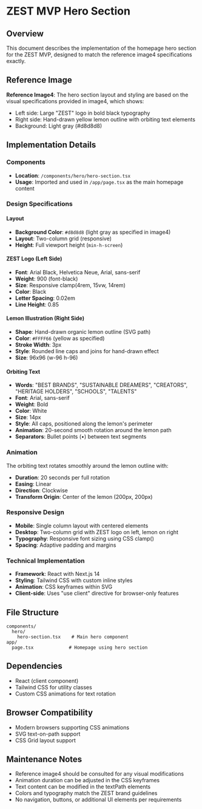 # ZEST MVP Hero Section

## Overview
This document describes the implementation of the homepage hero section for the ZEST MVP, designed to match the reference image4 specifications exactly.

## Reference Image
**Reference Image4**: The hero section layout and styling are based on the visual specifications provided in image4, which shows:
- Left side: Large "ZEST" logo in bold black typography
- Right side: Hand-drawn yellow lemon outline with orbiting text elements
- Background: Light gray (#d8d8d8)

## Implementation Details

### Components
- **Location**: `/components/hero/hero-section.tsx`
- **Usage**: Imported and used in `/app/page.tsx` as the main homepage content

### Design Specifications

#### Layout
- **Background Color**: `#d8d8d8` (light gray as specified in image4)
- **Layout**: Two-column grid (responsive)
- **Height**: Full viewport height (`min-h-screen`)

#### ZEST Logo (Left Side)
- **Font**: Arial Black, Helvetica Neue, Arial, sans-serif
- **Weight**: 900 (font-black)
- **Size**: Responsive clamp(4rem, 15vw, 14rem)
- **Color**: Black
- **Letter Spacing**: 0.02em
- **Line Height**: 0.85

#### Lemon Illustration (Right Side)
- **Shape**: Hand-drawn organic lemon outline (SVG path)
- **Color**: `#FFFF66` (yellow as specified)
- **Stroke Width**: 3px
- **Style**: Rounded line caps and joins for hand-drawn effect
- **Size**: 96x96 (w-96 h-96)

#### Orbiting Text
- **Words**: "BEST BRANDS", "SUSTAINABLE DREAMERS", "CREATORS", "HERITAGE HOLDERS", "SCHOOLS", "TALENTS"
- **Font**: Arial, sans-serif
- **Weight**: Bold
- **Color**: White
- **Size**: 14px
- **Style**: All caps, positioned along the lemon's perimeter
- **Animation**: 20-second smooth rotation around the lemon path
- **Separators**: Bullet points (•) between text segments

### Animation
The orbiting text rotates smoothly around the lemon outline with:
- **Duration**: 20 seconds per full rotation
- **Easing**: Linear
- **Direction**: Clockwise
- **Transform Origin**: Center of the lemon (200px, 200px)

### Responsive Design
- **Mobile**: Single column layout with centered elements
- **Desktop**: Two-column grid with ZEST logo on left, lemon on right
- **Typography**: Responsive font sizing using CSS clamp()
- **Spacing**: Adaptive padding and margins

### Technical Implementation
- **Framework**: React with Next.js 14
- **Styling**: Tailwind CSS with custom inline styles
- **Animation**: CSS keyframes within SVG
- **Client-side**: Uses "use client" directive for browser-only features

## File Structure
```
components/
  hero/
    hero-section.tsx    # Main hero component
app/
  page.tsx             # Homepage using hero section
```

## Dependencies
- React (client component)
- Tailwind CSS for utility classes
- Custom CSS animations for text rotation

## Browser Compatibility
- Modern browsers supporting CSS animations
- SVG text-on-path support
- CSS Grid layout support

## Maintenance Notes
- Reference image4 should be consulted for any visual modifications
- Animation duration can be adjusted in the CSS keyframes
- Text content can be modified in the textPath elements
- Colors and typography match the ZEST brand guidelines
- No navigation, buttons, or additional UI elements per requirements